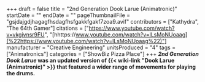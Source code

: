 +++
draft = false
title = "2nd Generation Dook Larue (Animatronic)"
startDate = ""
endDate = ""
pageThumbnailFile = "gsjdajgdjhagagfhsdagfhsfgakkfgakf7zoa9.avif"
contributors = ["Kathydra", "The 64th Gamer"]
citations = ["https://www.youtube.com/watch?v=vkgivnsr9FU", "[hhttps://www.youtube.com/watch?v=lLsMoNUoaag](%22https://www.youtube.com/watch?v=lLsMoNUoaag%22)"]
manufacturer = "Creative Engineering"
unitsProduced = "4"
tags = ["Animatronics"]
categories = ["ShowBiz Pizza Place"]
+++
***2nd Generation Dook Larue* was an updated version of {{< wiki-link "Dook Larue (Animatronic)" >}} that featured a wider range of movements for playing the drums.**
